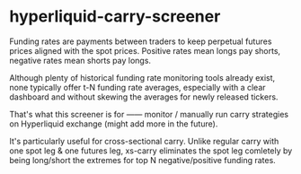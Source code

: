 # hyperliquid-carry-screener
Funding rates are payments between traders to keep perpetual futures prices aligned with the spot prices. Positive rates mean longs pay shorts, negative rates mean shorts pay longs.

Although plenty of historical funding rate monitoring tools already exist, none typically offer t-N funding rate averages, especially with a clear dashboard and without skewing the averages for newly released tickers.

That's what this screener is for —— monitor / manually run carry strategies on Hyperliquid exchange (might add more in the future). 

It's particularly useful for cross-sectional carry. Unlike regular carry with one spot leg & one futures leg, xs-carry eliminates the spot leg comletely by being long/short the extremes for top N negative/positive funding rates.
